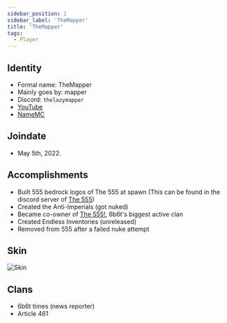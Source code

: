 ```yaml
---
sidebar_position: 1
sidebar_label: 'TheMapper'
title: 'TheMapper'
tags:
  - Player
---
```


## Identity
* Formal name: TheMapper
* Mainly goes by: mapper
* Discord: `thelazymapper`
* [YouTube](https://www.youtube.com/@TheLazyMapper1556)
* [NameMC](https://nl.namemc.com/profile/DuhDeadlyDurk.1)

## Joindate
* May 5th, 2022.


## Accomplishments
- Built 555 bedrock logos of The 555 at spawn (This can be found in the discord server of [The 555](../Groups/555.md))
- Created the Anti-Imperials (got nuked)
- Became co-owner of [The 555!](../../Groups/555.md), 6b6t's biggest active clan
- Created Endless Inventories (unreleased)
- Removed from 555 after a failed nuke attempt

## Skin
![Skin](https://s.namemc.com/3d/skin/body.png?id=654b588bdcc343d6&model=classic&theta=30&phi=21&time=90&width=100&height=200)

## Clans
- 6b6t times (news reporter)
- Article 461

